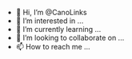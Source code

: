 - 👋 Hi, I’m @CanoLinks
- 👀 I’m interested in ...
- 🌱 I’m currently learning ...
- 💞️ I’m looking to collaborate on ...
- 📫 How to reach me ...

<!---
CanoLinks/CanoLinks is a ✨ special ✨ repository because its `README.md` (this file) appears on your GitHub profile.
You can click the Preview link to take a look at your changes.
--->

